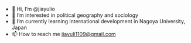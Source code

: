 - 👋 Hi, I’m @jiayulio
- 👀 I’m interested in political geography and sociology
- 🌱 I’m currently learning international development in Nagoya University, Japan
- 📫 How to reach me jiayuli1109@gmail.com

<!---
jiayulio/jiayulio is a ✨ special ✨ repository because its `README.md` (this file) appears on your GitHub profile.
You can click the Preview link to take a look at your changes.
--->

